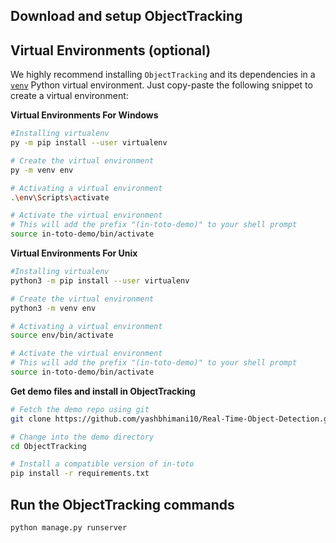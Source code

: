 ## Download and setup ObjectTracking

## Virtual Environments (optional)

We highly recommend installing `ObjectTracking` and its dependencies in a
[`venv`](https://packaging.python.org/guides/installing-using-pip-and-virtual-environments/) Python virtual
environment. Just copy-paste the following snippet to create a virtual
environment:

**Virtual Environments For Windows**

```bash
#Installing virtualenv
py -m pip install --user virtualenv

# Create the virtual environment
py -m venv env

# Activating a virtual environment
.\env\Scripts\activate

# Activate the virtual environment
# This will add the prefix "(in-toto-demo)" to your shell prompt
source in-toto-demo/bin/activate
```

**Virtual Environments For Unix**

```bash
#Installing virtualenv
python3 -m pip install --user virtualenv

# Create the virtual environment
python3 -m venv env

# Activating a virtual environment
source env/bin/activate

# Activate the virtual environment
# This will add the prefix "(in-toto-demo)" to your shell prompt
source in-toto-demo/bin/activate
```

**Get demo files and install in ObjectTracking**

```bash
# Fetch the demo repo using git
git clone https://github.com/yashbhimani10/Real-Time-Object-Detection.git

# Change into the demo directory
cd ObjectTracking

# Install a compatible version of in-toto
pip install -r requirements.txt
```

## Run the ObjectTracking commands

```shell
python manage.py runserver
```
